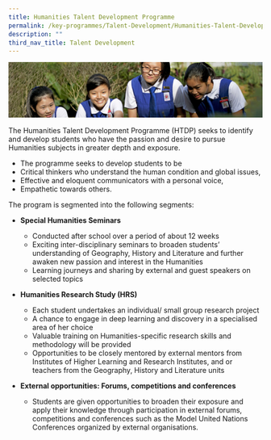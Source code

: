 ```yaml
---
title: Humanities Talent Development Programme
permalink: /key-programmes/Talent-Development/Humanities-Talent-Development-Programme/
description: ""
third_nav_title: Talent Development
---
```

![](/images/Learning-@-St-Nicks_v2.jpg)


The Humanities Talent Development Programme (HTDP) seeks to identify and develop students who have the passion and desire to pursue Humanities subjects in greater depth and exposure.   
  

*   The programme seeks to develop students to be
*   Critical thinkers who understand the human condition and global issues, 
*   Effective and eloquent communicators with a personal voice, 
*   Empathetic towards others. 

  
The program is segmented into the following segments:  
  

*   <b>Special Humanities Seminars</b> 

    *   Conducted after school over a period of about 12 weeks
    *   Exciting inter-disciplinary seminars to broaden students’ understanding of Geography, History and Literature and further awaken new passion and interest in the Humanities
    *   Learning journeys and sharing by external and guest speakers on selected topics 

*   <b>Humanities Research Study (HRS)</b> 

    *   Each student undertakes an individual/ small group research project
    *   A chance to engage in deep learning and discovery in a specialised area of her choice
    *   Valuable training on Humanities-specific research skills and methodology will be provided
    *   Opportunities to be closely mentored by external mentors from Institutes of Higher Learning and Research Institutes, and or teachers from the Geography, History and Literature units

*   <b>External opportunities: Forums, competitions and conferences</b> 

    *   Students are given opportunities to broaden their exposure and apply their knowledge through participation in external forums, competitions and conferences such as the Model United Nations Conferences organized by external organisations.